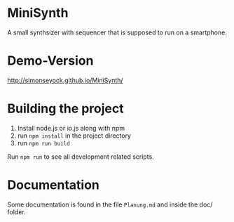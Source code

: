 # MiniSynth
A small synthsizer with sequencer that is supposed to run on a smartphone.


Demo-Version
============

http://simonseyock.github.io/MiniSynth/


Building the project
====================

1. Install node.js or io.js along with npm
2. run ``npm install`` in the project directory
3. run ``npm run build``

Run ``npm run`` to see all development related scripts.


Documentation
=============

Some documentation is found in the file ``Planung.md`` and inside the doc/ folder.
